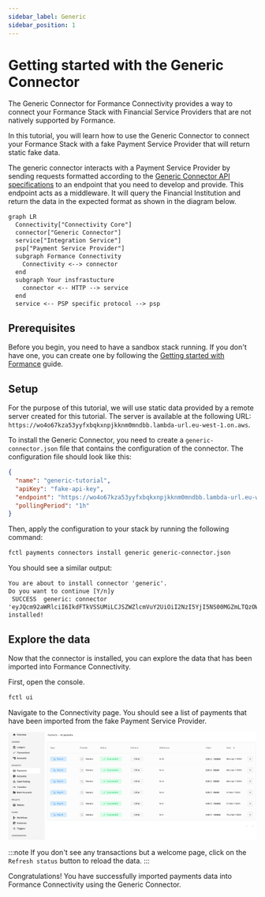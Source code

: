 ```yaml
---
sidebar_label: Generic
sidebar_position: 1
---
```


# Getting started with the Generic Connector

The Generic Connector for Formance Connectivity provides a way to connect your Formance Stack with Financial Service Providers that are not natively supported by Formance.

In this tutorial, you will learn how to use the Generic Connector to connect your Formance Stack with a fake Payment Service Provider that will return static fake data.

The generic connector interacts with a Payment Service Provider by sending requests formatted according to the [Generic Connector API specifications](api-reference) to an endpoint that you need to develop and provide. This endpoint acts as a middleware. It will query the Financial Institution and return the data in the expected format as shown in the diagram below.

```mermaid
graph LR
  Connectivity["Connectivity Core"]
  connector["Generic Connector"]
  service["Integration Service"]
  psp["Payment Service Provider"]
  subgraph Formance Connectivity
    Connectivity <--> connector
  end
  subgraph Your insfrastucture
    connector <-- HTTP --> service
  end
  service <-- PSP specific protocol --> psp
```

## Prerequisites

Before you begin, you need to have a sandbox stack running. If you don't have one, you can create one by following the [Getting started with Formance](../../../getting-started/fctl-quick-start.mdx) guide.

## Setup

For the purpose of this tutorial, we will use static data provided by a remote server created for this tutorial. The server is available at the following URL: `https://wo4o67kza53yyfxbqkxnpjkknm0mndbb.lambda-url.eu-west-1.on.aws`.

To install the Generic Connector, you need to create a `generic-connector.json` file that contains the configuration of the connector. The configuration file should look like this:

```json title='generic-connector.json'
{
  "name": "generic-tutorial",
  "apiKey": "fake-api-key",
  "endpoint": "https://wo4o67kza53yyfxbqkxnpjkknm0mndbb.lambda-url.eu-west-1.on.aws",
  "pollingPeriod": "1h"
}
```

Then, apply the configuration to your stack by running the following command:

```bash
fctl payments connectors install generic generic-connector.json
```

You should see a similar output:

```
You are about to install connector 'generic'.
Do you want to continue [Y/n]y
 SUCCESS  generic: connector 'eyJQcm92aWRlciI6IkdFTkVSSUMiLCJSZWZlcmVuY2UiOiI2NzI5YjI5NS00MGZmLTQzOWQtOTU1NS1mNTYwN2M2MzAzODUifQ' installed!
```

## Explore the data

Now that the connector is installed, you can explore the data that has been imported into Formance Connectivity.

First, open the console.

```bash
fctl ui
```

Navigate to the Connectivity page. You should see a list of payments that have been imported from the fake Payment Service Provider.

![Generic connector transactions](./transactions-generic.png)

:::note
If you don't see any transactions but a welcome page, click on the `Refresh status` button to reload the data.
:::

Congratulations! You have successfully imported payments data into Formance Connectivity using the Generic Connector.
